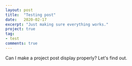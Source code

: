 ```yaml
---
layout: post
title:  "Testing post"
date:   2020-02-17
excerpt: "Just making sure everything works."
project: true
tag:
- test
comments: true
---
```


Can I make a project post display properly? Let's find out.
